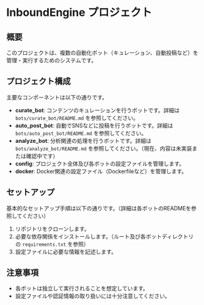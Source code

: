 # InboundEngine プロジェクト

## 概要

このプロジェクトは、複数の自動化ボット（キュレーション、自動投稿など）を管理・実行するためのシステムです。

## プロジェクト構成

主要なコンポーネントは以下の通りです。

- **curate_bot**: コンテンツのキュレーションを行うボットです。詳細は `bots/curate_bot/README.md` を参照してください。
- **auto_post_bot**: 自動でSNSなどに投稿を行うボットです。詳細は `bots/auto_post_bot/README.md` を参照してください。
- **analyze_bot**: 分析関連の処理を行うボットです。詳細は `bots/analyze_bot/README.md` を参照してください。（現在、内容は未実装または確認中です）
- **config**: プロジェクト全体及び各ボットの設定ファイルを管理します。
- **docker**: Docker関連の設定ファイル（Dockerfileなど）を管理します。

## セットアップ

基本的なセットアップ手順は以下の通りです。（詳細は各ボットのREADMEを参照してください）

1. リポジトリをクローンします。
2. 必要な依存関係をインストールします。（ルート及び各ボットディレクトリの `requirements.txt` を参照）
3. 設定ファイルに必要な情報を記述します。

## 注意事項

- 各ボットは独立して実行されることを想定しています。
- 設定ファイルや認証情報の取り扱いには十分注意してください。 